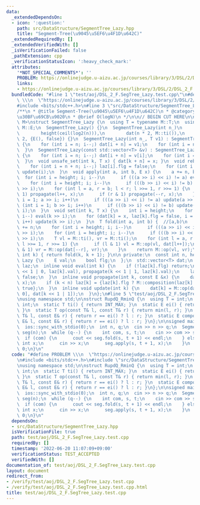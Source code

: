 ```yaml
---
data:
  _extendedDependsOn:
  - icon: ':question:'
    path: src/DataStructure/SegmentTree_Lazy.hpp
    title: "Segment-Tree(\u9045\u5EF6\u4F1D\u642C)"
  _extendedRequiredBy: []
  _extendedVerifiedWith: []
  _isVerificationFailed: false
  _pathExtension: cpp
  _verificationStatusIcon: ':heavy_check_mark:'
  attributes:
    '*NOT_SPECIAL_COMMENTS*': ''
    PROBLEM: https://onlinejudge.u-aizu.ac.jp/courses/library/3/DSL/2/DSL_2_F
    links:
    - https://onlinejudge.u-aizu.ac.jp/courses/library/3/DSL/2/DSL_2_F
  bundledCode: "#line 1 \"test/aoj/DSL_2_F.SegTree_Lazy.test.cpp\"\n#define PROBLEM\
    \ \\\n  \"https://onlinejudge.u-aizu.ac.jp/courses/library/3/DSL/2/DSL_2_F\"\n\
    #include <bits/stdc++.h>\n#line 3 \"src/DataStructure/SegmentTree_Lazy.hpp\"\n\
    /**\n * @title Segment-Tree(\u9045\u5EF6\u4F1D\u642C)\n * @category \u30C7\u30FC\
    \u30BF\u69CB\u9020\n * @brief O(logN)\n */\n\n// BEGIN CUT HERE\n\ntemplate <typename\
    \ M>\nstruct SegmentTree_Lazy {\n  using T = typename M::T;\n  using E = typename\
    \ M::E;\n  SegmentTree_Lazy() {}\n  SegmentTree_Lazy(int n_)\n      : n(n_),\n\
    \        height(ceil(log2(n))),\n        dat(n * 2, M::ti()),\n        laz(n *\
    \ 2, {E(), false}) {}\n  SegmentTree_Lazy(int n_, T v1) : SegmentTree_Lazy(n_)\
    \ {\n    for (int i = n; i--;) dat[i + n] = v1;\n    for (int i = n; --i;) update(i);\n\
    \  }\n  SegmentTree_Lazy(const std::vector<T> &v) : SegmentTree_Lazy(v.size())\
    \ {\n    for (int i = n; i--;) dat[i + n] = v[i];\n    for (int i = n; --i;) update(i);\n\
    \  }\n  void unsafe_set(int k, T x) { dat[k + n] = x; }\n  void rebuild() {\n\
    \    for (int i = n + n; i--;) laz[i].flg = false;\n    for (int i = n; --i;)\
    \ update(i);\n  }\n  void apply(int a, int b, E x) {\n    a += n, b += n;\n  \
    \  for (int i = height; i; i--)\n      if (((a >> i) << i) != a) eval(a >> i);\n\
    \    for (int i = height; i; i--)\n      if (((b >> i) << i) != b) eval((b - 1)\
    \ >> i);\n    for (int l = a, r = b; l < r; l >>= 1, r >>= 1) {\n      if (l &\
    \ 1) propagate(l++, x);\n      if (r & 1) propagate(--r, x);\n    }\n    for (int\
    \ i = 1; a >> i; i++)\n      if (((a >> i) << i) != a) update(a >> i);\n    for\
    \ (int i = 1; b >> i; i++)\n      if (((b >> i) << i) != b) update((b - 1) >>\
    \ i);\n  }\n  void set(int k, T x) {\n    int i = height;\n    for (k += n; i;\
    \ i--) eval(k >> i);\n    for (dat[k] = x, laz[k].flg = false, i = 1; k >> i;\
    \ i++) update(k >> i);\n  }\n  T fold(int a, int b) {  //[a,b)\n    a += n, b\
    \ += n;\n    for (int i = height; i; i--)\n      if (((a >> i) << i) != a) eval(a\
    \ >> i);\n    for (int i = height; i; i--)\n      if (((b >> i) << i) != b) eval(b\
    \ >> i);\n    T vl = M::ti(), vr = M::ti();\n    for (int l = a, r = b; l < r;\
    \ l >>= 1, r >>= 1) {\n      if (l & 1) vl = M::op(vl, dat[l++]);\n      if (r\
    \ & 1) vr = M::op(dat[--r], vr);\n    }\n    return M::op(vl, vr);\n  }\n  T operator[](const\
    \ int k) { return fold(k, k + 1); }\n\n private:\n  const int n, height;\n  struct\
    \ Lazy {\n    E val;\n    bool flg;\n  };\n  std::vector<T> dat;\n  std::vector<Lazy>\
    \ laz;\n  inline void eval(int k) {\n    if (!laz[k].flg) return;\n    propagate(k\
    \ << 1 | 0, laz[k].val), propagate(k << 1 | 1, laz[k].val);\n    laz[k].flg =\
    \ false;\n  }\n  inline void propagate(int k, const E &x) {\n    dat[k] = M::mapping(dat[k],\
    \ x);\n    if (k < n) laz[k] = {laz[k].flg ? M::composition(laz[k].val, x) : x,\
    \ true};\n  }\n  inline void update(int k) {\n    dat[k] = M::op(dat[k << 1 |\
    \ 0], dat[k << 1 | 1]);\n  }\n};\n#line 5 \"test/aoj/DSL_2_F.SegTree_Lazy.test.cpp\"\
    \nusing namespace std;\n\nstruct RupdQ_RminQ {\n  using T = int;\n  using E =\
    \ int;\n  static T ti() { return INT_MAX; }\n  static E ei() { return INT_MAX;\
    \ }\n  static T op(const T& l, const T& r) { return min(l, r); }\n  static T mapping(const\
    \ T& l, const E& r) { return r == ei() ? l : r; }\n  static E composition(const\
    \ E& l, const E& r) { return r == ei() ? l : r; }\n};\n\nsigned main() {\n  cin.tie(0);\n\
    \  ios::sync_with_stdio(0);\n  int n, q;\n  cin >> n >> q;\n  SegmentTree_Lazy<RupdQ_RminQ>\
    \ seg(n);\n  while (q--) {\n    int com, s, t;\n    cin >> com >> s >> t;\n  \
    \  if (com) {\n      cout << seg.fold(s, t + 1) << endl;\n    } else {\n     \
    \ int x;\n      cin >> x;\n      seg.apply(s, t + 1, x);\n    }\n  }\n  return\
    \ 0;\n}\n"
  code: "#define PROBLEM \\\n  \"https://onlinejudge.u-aizu.ac.jp/courses/library/3/DSL/2/DSL_2_F\"\
    \n#include <bits/stdc++.h>\n#include \"src/DataStructure/SegmentTree_Lazy.hpp\"\
    \nusing namespace std;\n\nstruct RupdQ_RminQ {\n  using T = int;\n  using E =\
    \ int;\n  static T ti() { return INT_MAX; }\n  static E ei() { return INT_MAX;\
    \ }\n  static T op(const T& l, const T& r) { return min(l, r); }\n  static T mapping(const\
    \ T& l, const E& r) { return r == ei() ? l : r; }\n  static E composition(const\
    \ E& l, const E& r) { return r == ei() ? l : r; }\n};\n\nsigned main() {\n  cin.tie(0);\n\
    \  ios::sync_with_stdio(0);\n  int n, q;\n  cin >> n >> q;\n  SegmentTree_Lazy<RupdQ_RminQ>\
    \ seg(n);\n  while (q--) {\n    int com, s, t;\n    cin >> com >> s >> t;\n  \
    \  if (com) {\n      cout << seg.fold(s, t + 1) << endl;\n    } else {\n     \
    \ int x;\n      cin >> x;\n      seg.apply(s, t + 1, x);\n    }\n  }\n  return\
    \ 0;\n}\n"
  dependsOn:
  - src/DataStructure/SegmentTree_Lazy.hpp
  isVerificationFile: true
  path: test/aoj/DSL_2_F.SegTree_Lazy.test.cpp
  requiredBy: []
  timestamp: '2022-06-20 11:07:09+09:00'
  verificationStatus: TEST_ACCEPTED
  verifiedWith: []
documentation_of: test/aoj/DSL_2_F.SegTree_Lazy.test.cpp
layout: document
redirect_from:
- /verify/test/aoj/DSL_2_F.SegTree_Lazy.test.cpp
- /verify/test/aoj/DSL_2_F.SegTree_Lazy.test.cpp.html
title: test/aoj/DSL_2_F.SegTree_Lazy.test.cpp
---
```

